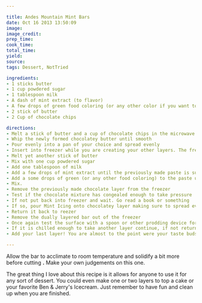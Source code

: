 ```yaml
---

title: Andes Mountain Mint Bars
date: Oct 16 2013 13:50:09
image:
image_credit:
prep_time:
cook_time:
total_time:
yield:
source:
tags: Dessert, NotTried

ingredients:
- 1 sticks butter
- 1 cup powdered sugar
- 1 tablespoon milk
- A dash of mint extract (to flavor)
- A few drops of green food coloring (or any other color if you want to get festive)
- 2 stick of butter
- 2 Cup of chocolate chips

directions:
- Melt a stick of butter and a cup of chocolate chips in the microwave at 50% power (may vary based on microwave) until soft enough to blend 
- Whip the newly formed chocolatey butter until smooth
- Pour evenly into a pan of your choice and spread evenly
- Insert into freezer while you are creating your other layers. The freezing process is done so that adding layers doesn't destroy the integrity of those underneath. Please make sure that the layer is sufficiently cooled and hardened before adding more. 
- Melt yet another stick of butter
- Mix with one cup powdered sugar
- Add one tablespoon of milk
- Add a few drops of mint extract until the previously made paste is sufficiently minty. 
- Add a some drops of green (or any other food coloring) to the paste until it is a color of your liking
- Mix. 
- Remove the previously made chocolate layer from the freezer
- Test if the chocolate mixture has congealed enough to take pressure
- If not put back into freezer and wait. Go read a book or something
- If so, pour Mint Icing onto chocolatey layer making sure to spread evenly
- Return it back to reezer
- Remove the dually layered bar out of the freezer
- Once again test the surface with a spoon or other prodding device for tensile strength
- If it is chilled enough to take another layer continue, if not return it to the freezer and wait
- Add your last layer! You are almost to the point were your taste buds get to dance majestically in the mint chocolate waves

---
```

Allow the bar to acclimate to room temperature and solidify a bit more before cutting **.** Make your own judgements on this one.

The great thing I love about this recipe is it allows for anyone to use it for any sort of dessert. You could even make one or two layers to top a cake or your favorite Ben & Jerry's Icecream. Just remember to have fun and clean up when you are finished.
